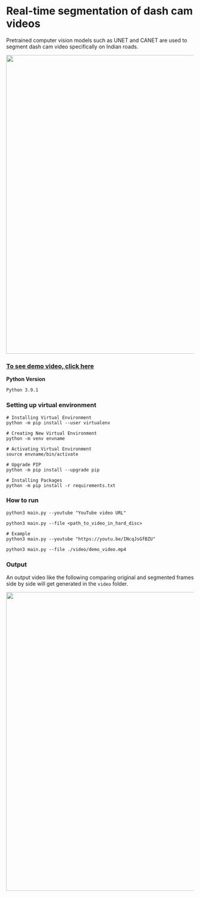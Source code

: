 # Real-time segmentation of dash cam videos
Pretrained computer vision models such as UNET and CANET are used to segment dash cam video specifically on Indian roads.


<img src="https://media1.giphy.com/media/v1.Y2lkPTc5MGI3NjExY3plb2d2MWk3bnlheXY5eWRsNTBibWNtcmR1YTJ5ajhkc3hqc3R1ZCZlcD12MV9pbnRlcm5hbF9naWZfYnlfaWQmY3Q9Zw/5e8MseZLO4dS6BK6N7/giphy.gif" width="800">

### [To see demo video, click here](https://youtu.be/U3R7oS2YvK4)


**Python Version**
```
Python 3.9.1
```

### Setting up virtual environment

```console
# Installing Virtual Environment
python -m pip install --user virtualenv

# Creating New Virtual Environment
python -m venv envname

# Activating Virtual Environment
source envname/bin/activate

# Upgrade PIP
python -m pip install --upgrade pip

# Installing Packages
python -m pip install -r requirements.txt
```

### How to run

```console
python3 main.py --youtube "YouTube video URL"

python3 main.py --file <path_to_video_in_hard_disc>

# Example
python3 main.py --youtube "https://youtu.be/INcqJsGfBZU"

python3 main.py --file ./video/demo_video.mp4
```


### Output
An output video like the following comparing original and segmented frames side by side will get generated in the `video` folder.

<img src="https://media1.giphy.com/media/v1.Y2lkPTc5MGI3NjExY3plb2d2MWk3bnlheXY5eWRsNTBibWNtcmR1YTJ5ajhkc3hqc3R1ZCZlcD12MV9pbnRlcm5hbF9naWZfYnlfaWQmY3Q9Zw/5e8MseZLO4dS6BK6N7/giphy.gif" width="800">